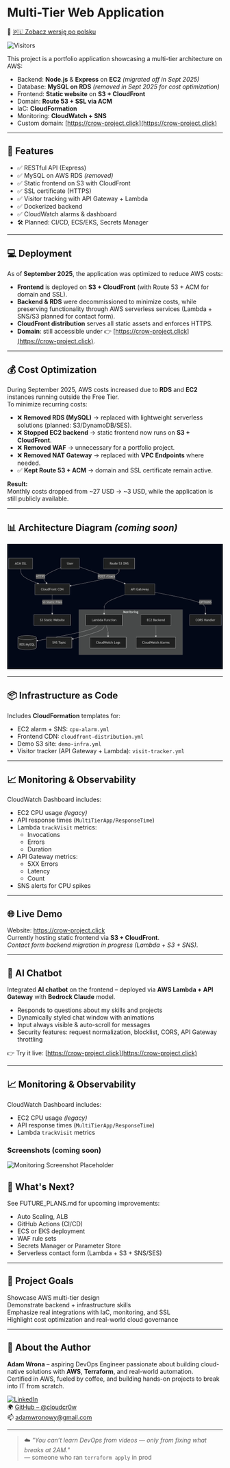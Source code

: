 # Multi-Tier Web Application

📄 [🇵🇱 Zobacz wersję po polsku](README_PL.md)

![Visitors](https://visitor-badge.laobi.icu/badge?page_id=cloudcr0w.multi-tier-web-app)

This project is a portfolio application showcasing a multi-tier architecture on AWS:

- Backend: **Node.js** & **Express** on **EC2** *(migrated off in Sept 2025)*
- Database: **MySQL on RDS** *(removed in Sept 2025 for cost optimization)*
- Frontend: **Static website** on **S3 + CloudFront**
- Domain: **Route 53 + SSL via ACM**
- IaC: **CloudFormation**
- Monitoring: **CloudWatch + SNS**
- Custom domain: [https://crow-project.click](https://crow-project.click)

---

## 🚀 Features

- ✅ RESTful API (Express)
- ✅ MySQL on AWS RDS *(removed)*
- ✅ Static frontend on S3 with CloudFront
- ✅ SSL certificate (HTTPS)
- ✅ Visitor tracking with API Gateway + Lambda
- ✅ Dockerized backend
- ✅ CloudWatch alarms & dashboard
- 🛠️ Planned: CI/CD, ECS/EKS, Secrets Manager

---

## 💻 Deployment

As of **September 2025**, the application was optimized to reduce AWS costs:

- **Frontend** is deployed on **S3 + CloudFront** (with Route 53 + ACM for domain and SSL).
- **Backend & RDS** were decommissioned to minimize costs, while preserving functionality through AWS serverless services (Lambda + SNS/S3 planned for contact form).
- **CloudFront distribution** serves all static assets and enforces HTTPS.
- **Domain**: still accessible under 👉 [https://crow-project.click](https://crow-project.click).

---

## 💰 Cost Optimization

During September 2025, AWS costs increased due to **RDS** and **EC2** instances running outside the Free Tier.  
To minimize recurring costs:

- ❌ **Removed RDS (MySQL)** → replaced with lightweight serverless solutions (planned: S3/DynamoDB/SES).  
- ❌ **Stopped EC2 backend** → static frontend now runs on **S3 + CloudFront**.  
- ❌ **Removed WAF** → unnecessary for a portfolio project.  
- ❌ **Removed NAT Gateway** → replaced with **VPC Endpoints** where needed.  
- ✅ **Kept Route 53 + ACM** → domain and SSL certificate remain active.  

**Result:**  
Monthly costs dropped from ~27 USD → ~3 USD, while the application is still publicly available.

---

## 📊 Architecture Diagram *(coming soon)*

![Architecture](./diagram-projekt.png)

---

## 📦 Infrastructure as Code

Includes **CloudFormation** templates for:

- EC2 alarm + SNS: `cpu-alarm.yml`
- Frontend CDN: `cloudfront-distribution.yml`
- Demo S3 site: `demo-infra.yml`
- Visitor tracker (API Gateway + Lambda): `visit-tracker.yml`

---

## 📈 Monitoring & Observability

CloudWatch Dashboard includes:

- EC2 CPU usage *(legacy)*
- API response times (`MultiTierApp/ResponseTime`)
- Lambda `trackVisit` metrics:
  - Invocations
  - Errors
  - Duration
- API Gateway metrics:
  - 5XX Errors
  - Latency
  - Count
- SNS alerts for CPU spikes

---

## 🌐 Live Demo
Website: https://crow-project.click  
Currently hosting static frontend via **S3 + CloudFront**.  
*Contact form backend migration in progress (Lambda + S3 + SNS).*

---

## 🤖 AI Chatbot

Integrated **AI chatbot** on the frontend – deployed via **AWS Lambda + API Gateway** with **Bedrock Claude** model.  

- Responds to questions about my skills and projects  
- Dynamically styled chat window with animations  
- Input always visible & auto-scroll for messages  
- Security features: request normalization, blocklist, CORS, API Gateway throttling  

👉 Try it live: [https://crow-project.click](https://crow-project.click)  

---
## 📈 Monitoring & Observability

CloudWatch Dashboard includes:

- EC2 CPU usage *(legacy)*
- API response times (`MultiTierApp/ResponseTime`)
- Lambda `trackVisit` metrics

### Screenshots (coming soon)
![Monitoring Screenshot Placeholder](./monitoring-dashboard.png)


## 📌 What's Next?
See FUTURE_PLANS.md for upcoming improvements:

- Auto Scaling, ALB
- GitHub Actions (CI/CD)
- ECS or EKS deployment
- WAF rule sets
- Secrets Manager or Parameter Store
- Serverless contact form (Lambda + S3 + SNS/SES)

---

## 🧠 Project Goals
Showcase AWS multi-tier design  
Demonstrate backend + infrastructure skills  
Emphasize real integrations with IaC, monitoring, and SSL  
Highlight cost optimization and real-world cloud governance

---

## 🍃 About the Author

**Adam Wrona** – aspiring DevOps Engineer passionate about building cloud-native solutions with **AWS**, **Terraform**, and real-world automation.  
Certified in AWS, fueled by coffee, and building hands-on projects to break into IT from scratch.

[![LinkedIn](https://img.shields.io/badge/LinkedIn-Adam%20Wrona-blue?logo=linkedin&style=flat-square)](https://www.linkedin.com/in/adam-wrona-111ba728b/)  
🌍 [GitHub – @cloudcr0w](https://github.com/cloudcr0w)  
📫 adamwronowy@gmail.com

---

> ☁️ *"You can’t learn DevOps from videos — only from fixing what breaks at 2AM."*  
> — someone who ran `terraform apply` in prod
